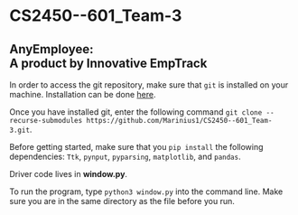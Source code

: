 # CS2450--601_Team-3 
## AnyEmployee:<br/>A product by Innovative EmpTrack

In order to access the git repository, make sure that `git` is installed on your machine. Installation can be done [here](https://git-scm.com/downloads).

Once you have installed git, enter the following command `git clone --recurse-submodules https://github.com/Marinius1/CS2450--601_Team-3.git`.

Before getting started, make sure that you `pip install` the following dependencies: `Ttk`, `pynput`, `pyparsing`, `matplotlib`, and `pandas`.

Driver code lives in **window.py**.

To run the program, type `python3 window.py` into the command line. Make sure you are in the same directory as the file before you run.

